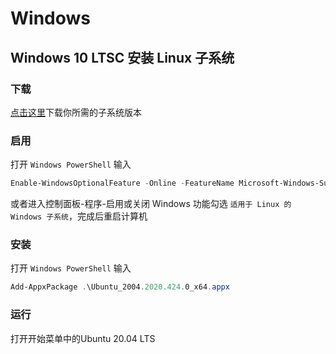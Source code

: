 # Windows

## Windows 10 LTSC 安装 Linux 子系统

### 下载

[点击这里](https://docs.microsoft.com/en-us/windows/wsl/install-manual#downloading-distros)下载你所需的子系统版本

### 启用

打开 `Windows PowerShell` 输入

```powershell
Enable-WindowsOptionalFeature -Online -FeatureName Microsoft-Windows-Subsystem-Linux
```

或者进入控制面板-程序-启用或关闭 Windows 功能勾选 `适用于 Linux 的 Windows 子系统`，完成后重启计算机

### 安装

打开 `Windows PowerShell` 输入

```powershell
Add-AppxPackage .\Ubuntu_2004.2020.424.0_x64.appx
```

### 运行

打开开始菜单中的Ubuntu 20.04 LTS
